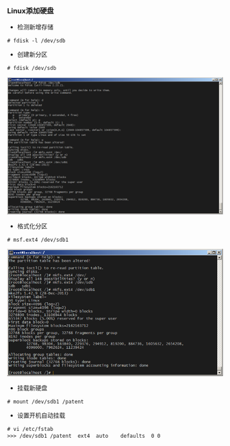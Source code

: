 ### Linux添加硬盘

- 检测新增存储
```
# fdisk -l /dev/sdb
```
- 创建新分区
```
# fdisk /dev/sdb
```
![创建新分区](./_创建分区.png)
- 格式化分区
```
# msf.ext4 /dev/sdb1
```
![格式化分区](./_格式化分区.png)
- 挂载新硬盘
```
# mount /dev/sdb1 /patent
```
- 设置开机自动挂载
```
# vi /etc/fstab
>>> /dev/sdb1 /patent  ext4  auto    defaults  0 0
```
